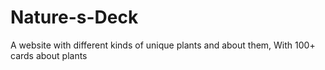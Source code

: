 # Nature-s-Deck
A website with different kinds of unique plants and about them, With 100+ cards about plants
